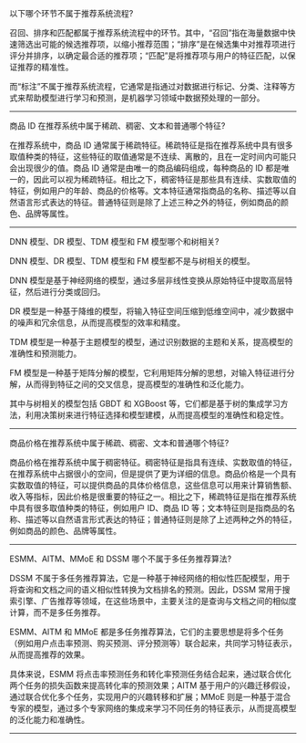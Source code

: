 以下哪个环节不属于推荐系统流程?

召回、排序和匹配都属于推荐系统流程中的环节。其中，“召回”指在海量数据中快速筛选出可能的候选推荐项，以缩小推荐范围；“排序”是在候选集中对推荐项进行评分并排序，以确定最合适的推荐项；“匹配”是将推荐项与用户的特征匹配，以保证推荐的精准性。

而“标注”不属于推荐系统流程，它通常是指通过对数据进行标记、分类、注释等方式来帮助模型进行学习和预测，是机器学习领域中数据预处理的一部分。

---

商品 ID 在推荐系统中属于稀疏、稠密、文本和普通哪个特征?

在推荐系统中，商品 ID 通常属于稀疏特征。稀疏特征是指在推荐系统中具有很多取值种类的特征，这些特征的取值通常是不连续、离散的，且在一定时间内可能只会出现很少的值。商品 ID 通常是由唯一的商品编码组成，每种商品的 ID 都是唯一的，因此可以视为稀疏特征。相比之下，稠密特征是那些具有连续、实数取值的特征，例如用户的年龄、商品的价格等。文本特征通常指商品的名称、描述等以自然语言形式表达的特征。普通特征则是除了上述三种之外的特征，例如商品的颜色、品牌等属性。

---

DNN 模型、DR 模型、TDM 模型和 FM 模型哪个和树相关?

DNN 模型、DR 模型、TDM 模型和 FM 模型都不是与树相关的模型。

DNN 模型是基于神经网络的模型，通过多层非线性变换从原始特征中提取高层特征，然后进行分类或回归。

DR 模型是一种基于降维的模型，将输入特征空间压缩到低维空间中，减少数据中的噪声和冗余信息，从而提高模型的效率和精度。

TDM 模型是一种基于主题模型的模型，通过识别数据的主题和关系，提高模型的准确性和预测能力。

FM 模型是一种基于矩阵分解的模型，它利用矩阵分解的思想，对输入特征进行分解，从而得到特征之间的交叉信息，提高模型的准确性和泛化能力。

其中与树相关的模型包括 GBDT 和 XGBoost 等，它们都是基于树的集成学习方法，利用决策树来进行特征选择和模型建模，从而提高模型的准确性和稳定性。

---

商品价格在推荐系统中属于稀疏、稠密、文本和普通哪个特征?

商品价格在推荐系统中属于稠密特征。稠密特征是指具有连续、实数取值的特征，在推荐系统中占据很小的空间，但是提供了更为详细的信息。商品价格是一个具有实数取值的特征，可以提供商品的具体价格信息，这些信息可以用来计算销售额、收入等指标，因此价格是很重要的特征之一。相比之下，稀疏特征是指在推荐系统中具有很多取值种类的特征，例如用户 ID、商品 ID 等；文本特征则是指商品的名称、描述等以自然语言形式表达的特征；普通特征则是除了上述两种之外的特征，例如商品的颜色、品牌等属性。

---

ESMM、AITM、MMoE 和 DSSM 哪个不属于多任务推荐算法?

DSSM 不属于多任务推荐算法，它是一种基于神经网络的相似性匹配模型，用于将查询和文档之间的语义相似性转换为文档排名的预测。因此，DSSM 常用于搜索引擎、广告推荐等领域，在这些场景中，主要关注的是查询与文档之间的相似度计算，而不是多任务推荐。

ESMM、AITM 和 MMoE 都是多任务推荐算法，它们的主要思想是将多个任务（例如用户点击率预测、购买预测、评分预测等）联合起来，共同学习特征表示，从而提高推荐的效果。

具体来说，ESMM 将点击率预测任务和转化率预测任务结合起来，通过联合优化两个任务的损失函数来提高转化率的预测效果；AITM 基于用户的兴趣迁移假设，通过联合优化多个任务，实现用户的兴趣转移和扩展；MMoE 则是一种基于混合专家的模型，通过多个专家网络的集成来学习不同任务的特征表示，从而提高模型的泛化能力和准确性。

---
